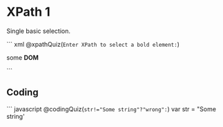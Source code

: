 <!-- 
script: https://cdn.jsdelivr.net/gh/Inflectra/rapise-documentation/scorm/common/xpathQuiz/xpathQuiz.js

import: https://cdn.jsdelivr.net/gh/Inflectra/rapise-documentation/scorm/common/xpathQuiz/README.md

import: https://cdn.jsdelivr.net/gh/Inflectra/rapise-documentation/scorm/common/codingQuiz/README.md

mode: Textbook

-->

# XPath 1

Single basic selection.

``` xml @xpathQuiz(`Enter XPath to select a bold element:`)
<p _root>
    some
    <b _correct>DOM</b>
</p>
```

## Coding


``` javascript @codingQuiz(`str!="Some string"?"wrong":`)
var str = "Some string'
```

